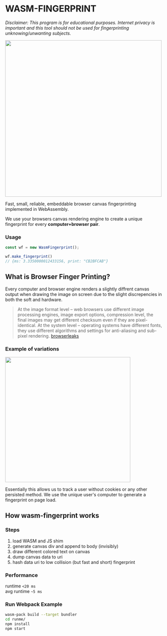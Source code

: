 # WASM-FINGERPRINT

_Disclaimer: This program is for educational purposes. Internet privacy is important and this tool should not be used for fingerprinting unknowing/unwanting subjects._

<img src="https://media.giphy.com/media/110dhxfJebYOTm/giphy.gif" width="500px"/>

Fast, small, reliable, embeddable browser canvas fingerprinting implemented in WebAssembly. 

We use your browsers canvas rendering engine to create a unique fingerprint for every **computer+browser pair**.

### Usage

```js
const wf = new WasmFingerprint();

wf.make_fingerprint()
// {ms: 3.3350000012433156, print: "CB2BFCAB"}
```


## What is Browser Finger Printing?

Every computer and browser engine renders a slightly diffrent canvas output when drawing the image on screen due to the slight discrepencies in both the soft and hardware.

> At the image format level – web browsers use different image processing engines, image export options, compression level, the final images may get different checksum even if they are pixel-identical. At the system level – operating systems have different fonts, they use different algorithms and settings for anti-aliasing and sub-pixel rendering. [browserleaks](https://browserleaks.com/canvas#how-does-it-work)

### Example of variations
<img src="https://browserleaks.com/img/canvas/canvas-fingerprinting.apng?v=34503383" width="400px"/>

Essentially this allows us to track a user without cookies or any other persisted method. We use the unique user's computer to generate a fingerprint on page load. 


## How wasm-fingerprint works

### Steps
1. load WASM and JS shim
2. generate canvas div and append to body (invisibly)
3. draw different colored text on canvas
4. dump canvas data to uri
5. hash data uri to low collision (but fast and short) fingerprint

### Performance

runtime `<20 ms`  
avg runtime `~5 ms`  


### Run Webpack Example

```bash
wasm-pack build --target bundler
cd runme/
npm install
npm start
```
